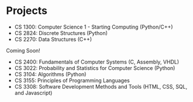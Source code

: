 # Projects


- CS 1300: Computer Science 1 - Starting Computing (Python/C++)
- CS 2824: Discrete Structures (Python)
- CS 2270: Data Structures (C++)

Coming Soon!
- CS 2400: Fundamentals of Computer Systems (C, Assembly, VHDL)
- CS 3022: Probability and Statistics for Computer Science (Python)
- CS 3104: Algorithms (Python)
- CS 3155: Principles of Programming Languages
- CS 3308: Software Development Methods and Tools (HTML, CSS, SQL, and Javascript)
